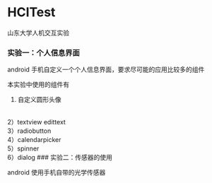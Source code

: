 # HCITest
山东大学人机交互实验 

### 实验一：个人信息界面  
 
android 手机自定义一个个人信息界面，要求尽可能的应用比较多的组件

本实验中使用的组件有  
1) 自定义圆形头像
<br>
2）textview   edittext
<br>
3）radiobutton
<br>
4）calendarpicker
<br>
5）spinner
<br>
6）dialog
### 实验二：传感器的使用  

android 使用手机自带的光学传感器

